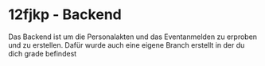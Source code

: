 # 12fjkp - Backend
Das Backend ist um die Personalakten und das Eventanmelden zu erproben und zu erstellen.
Dafür wurde auch eine eigene Branch erstellt in der du dich grade befindest
